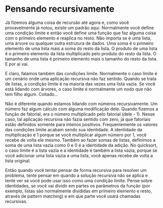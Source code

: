Pensando recursivamente
=======================

Já fizemos alguma coisa de recursão até agora e, como você provavelmente já notou, existe um padrão 
aqui. Normalmente você define uma condição limite e então você define uma função que faz alguma coisa 
com o primeiro elemento e reaplica no resto. Não importa se é uma lista, uma árvore ou qualquer outra 
estrutura de dados. Uma soma é o primeiro elemento de uma lista mais a soma do resto da lista. O produto 
de uma lista é o primeiro elemento da lista multiplicado pelo produto do resto da lista. O tamanho de 
uma lista é primeiro elemento mais o tamanho do resto da lista. E por ai vai.

E claro, falamos também das condições limite. Normalmente o caso limite é um cenário onde uma aplicação 
recursiva não faz sentido. Quando se trata de listas, a condição limite é na maioria das vezes uma 
lista vazia. Se você está lidando com árvores, o caso limite é normalmente um nodo que não tem filho algum. 
Coitado...

Não é diferente quando estamos lidando com números recursivamente. Um número faz algum cálculo com 
alguma modificação dele. Quando fizemos a função de fatorial, era o número multiplicado pelo fatorial (dele - 1). 
Nesse caso, tal aplicação recursiva não fazia sentido com zero, já que fatoriais estão definidos somente 
para inteiros positivos. Frequentemente os valores das condições limite acabam sendo sua identidade. 
A identidade da multiplicação é 1 porque se você multiplicar algum número por 1, você recebe de volta 
ele mesmo. Também ao fazer somas de listas, definimos a soma de uma lista vazia como 0 e 0 é a identidade 
da adição. No quicksort, o caso limite é a lista vazia e a identidade é também a lista vazia, porque se 
você adicionar uma lista vazia a uma lista, você apenas recebe de volta a lista original.

Então quando você tentar pensar de forma recursiva para resolver um problema, tente pensar em quando 
a solução recursiva não se aplica e tente ver se você pode usar isso como uma condição limite. Pense sobre 
identidades, se você vai dividir em partes os parâmetros da função (por exemplo, listas são normalmente 
divididas em primeiro elemento e resto, através de pattern matching) e em que parte você usará 
chamadas recursivas.
